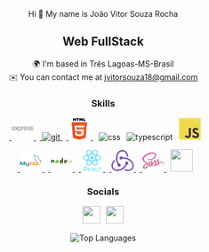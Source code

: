 <div align="center">
Hi 👋 My name is João Vitor Souza Rocha

Web FullStack
--------------------------------------------------------

🌍  I'm based in Três Lagoas-MS-Brasil <br>
✉️  You can contact me at [jvitorsouza18@gmail.com](mailto:jvitorsouza18@gmail.com)

### Skills

<p align="center">
<p align="center"> 
&ensp;<a href="https://expressjs.com" target="_blank" rel="noreferrer"> <img src="https://raw.githubusercontent.com/devicons/devicon/master/icons/express/express-original-wordmark.svg" alt="express" width="40" height="40"/> </a> 
&ensp;<a href="https://git-scm.com/" target="_blank" rel="noreferrer"> <img src="https://www.vectorlogo.zone/logos/git-scm/git-scm-icon.svg" alt="git" width="40" height="40"/> </a> 
&ensp;<a href="https://www.w3.org/html/" target="_blank" rel="noreferrer"> <img src="https://raw.githubusercontent.com/devicons/devicon/master/icons/html5/html5-original-wordmark.svg" alt="html5" width="40" height="40"/> </a>
&ensp; <img alt="css" src="https://cdn.jsdelivr.net/gh/devicons/devicon/icons/css3/css3-original-wordmark.svg" width="40" height="40"/>
&ensp;<img alt="typescript" src="https://cdn.jsdelivr.net/gh/devicons/devicon/icons/typescript/typescript-plain.svg" width="40" height="40"/>
&ensp;<a href="https://developer.mozilla.org/en-US/docs/Web/JavaScript" target="_blank" rel="noreferrer"><img src="https://raw.githubusercontent.com/devicons/devicon/master/icons/javascript/javascript-original.svg" alt="javascript" width="40" height="40"/> </a>


&ensp;<a href="https://www.mysql.com/" target="_blank" rel="noreferrer"> <img src="https://raw.githubusercontent.com/devicons/devicon/master/icons/mysql/mysql-original-wordmark.svg" alt="mysql" width="40" height="40"/> </a>
&ensp;<a href="https://nodejs.org" target="_blank" rel="noreferrer"> <img src="https://raw.githubusercontent.com/devicons/devicon/master/icons/nodejs/nodejs-original-wordmark.svg" alt="nodejs" width="40" height="40"/> </a>
&ensp;<a href="https://reactjs.org/" target="_blank" rel="noreferrer"> <img src="https://raw.githubusercontent.com/devicons/devicon/master/icons/react/react-original-wordmark.svg" alt="react" width="40" height="40"/> </a>
&ensp;<a href="https://redux.js.org" target="_blank" rel="noreferrer"> <img src="https://raw.githubusercontent.com/devicons/devicon/master/icons/redux/redux-original.svg" alt="redux" width="40" height="40"/> </a>
&ensp;<a href="https://sass-lang.com" target="_blank" rel="noreferrer"> <img src="https://raw.githubusercontent.com/devicons/devicon/master/icons/sass/sass-original.svg" alt="sass" width="40" height="40"/> </a>
&ensp;<img src="https://cdn.jsdelivr.net/gh/devicons/devicon/icons/sequelize/sequelize-original.svg" width="40" height="40"/>


          
          
          


### Socials

<a href="https://www.linkedin.com/in/jvitorsouza18/" target="_blank" rel="noreferrer"><img src="https://raw.githubusercontent.com/danielcranney/readme-generator/main/public/icons/socials/linkedin.svg" width="32" height="32" /></a>
&ensp;<a href="https://www.twitter.com/jojo_souz" target="_blank" rel="noreferrer"><img src="https://raw.githubusercontent.com/danielcranney/readme-generator/main/public/icons/socials/twitter.svg" width="32" height="32" /></a></p>


<img  src="https://github-readme-stats.vercel.app/api/top-langs/?username=jvitorsouza18&langs_count=10&locale=en&custom_title=Top%20%Languages&theme=noctis_minimus" alt="Top Languages" />

</div>


